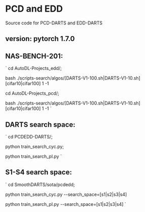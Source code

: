# PCD and EDD
Source code for PCD-DARTS and EDD-DARTS

## version: pytorch 1.7.0

## NAS-BENCH-201:  
`
cd AutoDL-Projects_edd/;

bash ./scripts-search/algos/[DARTS-V1-100.sh|DARTS-V1-10.sh] [cifar10|cifar100] 1 -1

cd AutoDL-Projects_pcd/;

bash ./scripts-search/algos/[DARTS-V1-100.sh|DARTS-V1-10.sh] [cifar10|cifar100] 1 -1
`

## DARTS search space:  
`
cd PCDEDD-DARTS/;

python train_search_cyc.py;

python train_search_pl.py
`

## S1-S4 search space:  
`
cd SmoothDARTS/sota/pcdedd;

python train_search_cyc.py --search_space=[s1|s2|s3|s4]

python train_search_pl.py --search_space=[s1|s2|s3|s4] 
`
